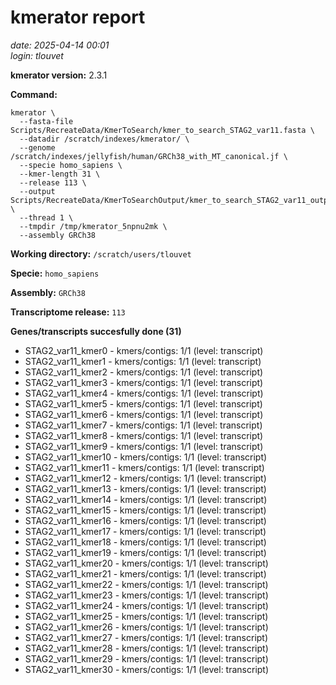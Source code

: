 # kmerator report
*date: 2025-04-14 00:01*  
*login: tlouvet*

**kmerator version:** 2.3.1

**Command:**

```
kmerator \
  --fasta-file Scripts/RecreateData/KmerToSearch/kmer_to_search_STAG2_var11.fasta \
  --datadir /scratch/indexes/kmerator/ \
  --genome /scratch/indexes/jellyfish/human/GRCh38_with_MT_canonical.jf \
  --specie homo_sapiens \
  --kmer-length 31 \
  --release 113 \
  --output Scripts/RecreateData/KmerToSearchOutput/kmer_to_search_STAG2_var11_output \
  --thread 1 \
  --tmpdir /tmp/kmerator_5npnu2mk \
  --assembly GRCh38
```

**Working directory:** `/scratch/users/tlouvet`

**Specie:** `homo_sapiens`

**Assembly:** `GRCh38`

**Transcriptome release:** `113`

**Genes/transcripts succesfully done (31)**

- STAG2_var11_kmer0 - kmers/contigs: 1/1 (level: transcript)
- STAG2_var11_kmer1 - kmers/contigs: 1/1 (level: transcript)
- STAG2_var11_kmer2 - kmers/contigs: 1/1 (level: transcript)
- STAG2_var11_kmer3 - kmers/contigs: 1/1 (level: transcript)
- STAG2_var11_kmer4 - kmers/contigs: 1/1 (level: transcript)
- STAG2_var11_kmer5 - kmers/contigs: 1/1 (level: transcript)
- STAG2_var11_kmer6 - kmers/contigs: 1/1 (level: transcript)
- STAG2_var11_kmer7 - kmers/contigs: 1/1 (level: transcript)
- STAG2_var11_kmer8 - kmers/contigs: 1/1 (level: transcript)
- STAG2_var11_kmer9 - kmers/contigs: 1/1 (level: transcript)
- STAG2_var11_kmer10 - kmers/contigs: 1/1 (level: transcript)
- STAG2_var11_kmer11 - kmers/contigs: 1/1 (level: transcript)
- STAG2_var11_kmer12 - kmers/contigs: 1/1 (level: transcript)
- STAG2_var11_kmer13 - kmers/contigs: 1/1 (level: transcript)
- STAG2_var11_kmer14 - kmers/contigs: 1/1 (level: transcript)
- STAG2_var11_kmer15 - kmers/contigs: 1/1 (level: transcript)
- STAG2_var11_kmer16 - kmers/contigs: 1/1 (level: transcript)
- STAG2_var11_kmer17 - kmers/contigs: 1/1 (level: transcript)
- STAG2_var11_kmer18 - kmers/contigs: 1/1 (level: transcript)
- STAG2_var11_kmer19 - kmers/contigs: 1/1 (level: transcript)
- STAG2_var11_kmer20 - kmers/contigs: 1/1 (level: transcript)
- STAG2_var11_kmer21 - kmers/contigs: 1/1 (level: transcript)
- STAG2_var11_kmer22 - kmers/contigs: 1/1 (level: transcript)
- STAG2_var11_kmer23 - kmers/contigs: 1/1 (level: transcript)
- STAG2_var11_kmer24 - kmers/contigs: 1/1 (level: transcript)
- STAG2_var11_kmer25 - kmers/contigs: 1/1 (level: transcript)
- STAG2_var11_kmer26 - kmers/contigs: 1/1 (level: transcript)
- STAG2_var11_kmer27 - kmers/contigs: 1/1 (level: transcript)
- STAG2_var11_kmer28 - kmers/contigs: 1/1 (level: transcript)
- STAG2_var11_kmer29 - kmers/contigs: 1/1 (level: transcript)
- STAG2_var11_kmer30 - kmers/contigs: 1/1 (level: transcript)
